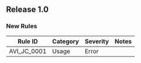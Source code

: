 ﻿## Release 1.0

### New Rules

| Rule ID      | Category | Severity | Notes |
|--------------|----------|----------|-------|
| AVI_JC_0001  | Usage    | Error    |       |
